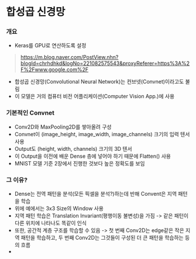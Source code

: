 # 합성곱 신경망

### 개요
* Keras를 GPU로 연산하도록 설정
> https://m.blog.naver.com/PostView.nhn?blogId=chrhdhkd&logNo=221082575543&proxyReferer=https%3A%2F%2Fwww.google.com%2F
* 합성곱 신경망(Convolutional Neural Network)는 컨브넷(Convnet)이라고도 불림
* 이 모델은 거의 컴퓨터 비전 어플리케이션(Computer Vision App.)에 사용

### 기본적인 Convnet
* Conv2D와 MaxPooling2D를 쌓아올려 구성
* Convnet이 (image_height, image_width, image_channels) 크기의 입력 텐서 사용
* Output도 (height, width, channels) 크기의 3D 텐서
* 이 Output을 이전에 배운 Dense 층에 넣어야 하기 때문에 Flatten() 사용
* MNIST 모델 기준 2장에서 진행한 것보다 높은 정확도를 보임

### 그 이유?
* Dense는 전역 패턴을 분석(모든 픽셀을 분석?)하는데 반해 Convent은 지역 패턴을 학습
* 위에 예에서는 3x3 Size의 Window 사용
* 지역 패턴 학습은 Translation Invariant(평행이동 불변성)을 가짐 -> 같은 패턴이 다른 위치에 나타나도 똑같이 인식
* 또한, 공간적 계층 구조를 학습할 수 있음 -> 첫 번째 Conv2D는 edge같은 작은 지역 패턴을 학습하고, 두 번째 Conv2D는 그것들이 구성된 더 큰 패턴을 학습하는 등의 흐름
* 
